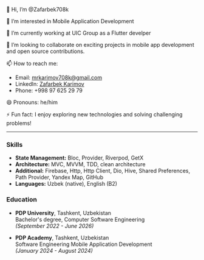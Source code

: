 👋 Hi, I’m @Zafarbek708k

👀 I’m interested in Mobile Application Development

🌱 I’m currently working at UIC Group as a Flutter develper

💞️ I’m looking to collaborate on exciting projects in mobile app development and open source contributions.

📫 How to reach me:
- Email: mrkarimov708k@gmail.com
- LinkedIn: [Zafarbek Karimov](https://www.linkedin.com/in/zafarbek-karimov)
- Phone: +998 97 625 29 79

😄 Pronouns: he/him

⚡ Fun fact: I enjoy exploring new technologies and solving challenging problems!

---

### Skills

- **State Management:** Bloc, Provider, Riverpod, GetX
- **Architecture:** MVC, MVVM, TDD, clean architecture
- **Additional:** Firebase, Http, Http Client, Dio, Hive, Shared Preferences, Path Provider, Yandex Map, GitHub
- **Languages:** Uzbek (native), English (B2)

### Education

- **PDP University**, Tashkent, Uzbekistan  
  Bachelor's degree, Computer Software Engineering  
  *(September 2022 - June 2026)*

- **PDP Academy**, Tashkent, Uzbekistan  
  Software Engineering Mobile Application Development  
  *(January 2024 - August 2024)*
